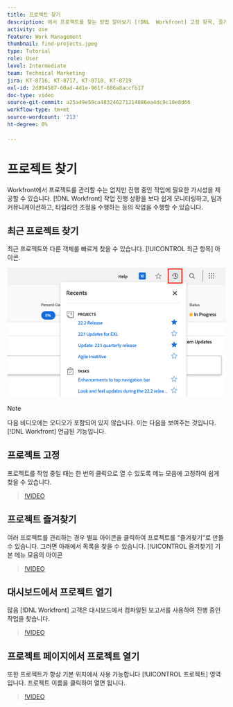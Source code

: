```yaml
---
title: 프로젝트 찾기
description: 에서 프로젝트를 찾는 방법 알아보기 [!DNL  Workfront] 고정 항목, 즐겨찾기, 대시보드 및 [!UICONTROL 프로젝트] 페이지를 가리키도록 업데이트하는 중입니다.
activity: use
feature: Work Management
thumbnail: find-projects.jpeg
type: Tutorial
role: User
level: Intermediate
team: Technical Marketing
jira: KT-8716, KT-8717, KT-8718, KT-8719
exl-id: 2d894587-60ad-4d1e-961f-886a8accfb17
doc-type: video
source-git-commit: a25a49e59ca483246271214886ea4dc9c10e8d66
workflow-type: tm+mt
source-wordcount: '213'
ht-degree: 0%

---
```


# 프로젝트 찾기

Workfront에서 프로젝트를 관리할 수는 없지만 진행 중인 작업에 필요한 가시성을 제공할 수 있습니다. [!DNL Workfront] 작업 진행 상황을 보다 쉽게 모니터링하고, 팀과 커뮤니케이션하고, 타임라인 조정을 수행하는 등의 작업을 수행할 수 있습니다.

<!---
In this section, you will learn how to:

Find your projects in [!DNL Workfront]
Make your project visible to stakeholders
Find project communications
Use [!DNL Workfront] features when reviewing the task list to monitor project progress
--->

## 최근 프로젝트 찾기

최근 프로젝트와 다른 객체를 빠르게 찾을 수 있습니다. [!UICONTROL 최근 항목] 아이콘.

![[!UICONTROL 상태] 프로젝트 헤더의 필드 확장됨](assets/recents.png)

>[!NOTE]
>
>다음 비디오에는 오디오가 포함되어 있지 않습니다. 이는 다음을 보여주는 것입니다. [!DNL Workfront] 언급된 기능입니다.

## 프로젝트 고정

프로젝트를 작업 중일 때는 한 번의 클릭으로 열 수 있도록 메뉴 모음에 고정하여 쉽게 찾을 수 있습니다.

>[!VIDEO](https://video.tv.adobe.com/v/335038/?quality=12&learn=on)

## 프로젝트 즐겨찾기

여러 프로젝트를 관리하는 경우 별표 아이콘을 클릭하여 프로젝트를 &quot;즐겨찾기&quot;로 만들 수 있습니다. 그러면 아래에서 목록을 찾을 수 있습니다. [!UICONTROL 즐겨찾기] 기본 메뉴 모음의 아이콘

>[!VIDEO](https://video.tv.adobe.com/v/335039/?quality=12&learn=on)


## 대시보드에서 프로젝트 열기

많음 [!DNL Workfront] 고객은 대시보드에서 컴파일된 보고서를 사용하여 진행 중인 작업을 찾습니다.

>[!VIDEO](https://video.tv.adobe.com/v/335041/?quality=12&learn=on)


## 프로젝트 페이지에서 프로젝트 열기

또한 프로젝트가 항상 기본 위치에서 사용 가능합니다 [!UICONTROL 프로젝트] 영역입니다. 프로젝트 이름을 클릭하여 열면 됩니다.

>[!VIDEO](https://video.tv.adobe.com/v/335040/?quality=12&learn=on)
